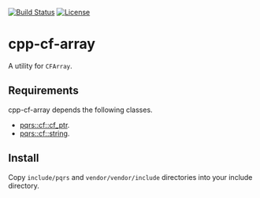 [![Build Status](https://github.com/pqrs-org/cpp-cf-array/workflows/CI/badge.svg)](https://github.com/pqrs-org/cpp-cf-array/actions)
[![License](https://img.shields.io/badge/license-Boost%20Software%20License-blue.svg)](https://github.com/pqrs-org/cpp-cf-array/blob/main/LICENSE.md)

# cpp-cf-array

A utility for `CFArray`.

## Requirements

cpp-cf-array depends the following classes.

- [pqrs::cf::cf_ptr](https://github.com/pqrs-org/cpp-cf-cf_ptr).
- [pqrs::cf::string](https://github.com/pqrs-org/cpp-cf-string).

## Install

Copy `include/pqrs` and `vendor/vendor/include` directories into your include directory.
